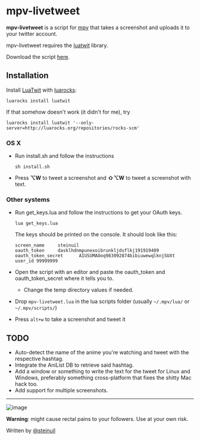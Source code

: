 mpv-livetweet
=============
**mpv-livetweet** is a script for [mpv](http://mpv.io) that takes a screenshot and uploads it to your twitter account.

mpv-livetweet requires the [luatwit](https://github.com/darkstalker/LuaTwit) library.

Download the script [here](https://github.com/steinuil/mpv-livetweet/archive/v0.2.2.zip).

Installation
------------
Install [LuaTwit](https://github.com/darkstalker/LuaTwit) with [luarocks](luarocks.org):

```
luarocks install luatwit
```
If that somehow doesn't work (it didn't for me), try

```
luarocks install luatwit '--only-server=http://luarocks.org/repositories/rocks-scm'
```
  
### OS X
  * Run install.sh and follow the instructions

	```
	sh install.sh
	```
  * Press **⌥W** to tweet a screenshot and **⇧⌥W** to tweet a screenshot with text.

### Other systems
  * Run get_keys.lua and follow the instructions to get your OAuth keys.

	```
	lua get_keys.lua
	```
	The keys should be printed on the console. It should look like this:

	```
	screen_name     steinuil
	oauth_token     dasklhdnmpunexoibrunkljdsflkj191919409
	oauth_token_secret      AIUSUMAOoq983092874bibiuwewqlknjSUXt
	user_id 99999999
	```
  * Open the script with an editor and paste the oauth_token and oauth_token_secret where it tells you to.
    * Change the temp directory values if needed.
  * Drop `mpv-livetweet.lua` in the lua scripts folder (usually `~/.mpv/lua/` or `~/.mpv/scripts/`)
  * Press `alt+w` to take a screenshot and tweet it

TODO
----
  * Auto-detect the name of the anime you're watching and tweet with the respective hashtag.
  * Integrate the AniList DB to retrieve said hashtag.
  * Add a window or something to write the text for the tweet for Linux and Windows, preferably something cross-platform that fixes the shitty Mac hack too.
  * Add support for multiple screenshots.

----
![image](http://www.wiliam.com.au/content/upload/blog/worksonmymachine.jpg)

**Warning**: might cause rectal pains to your followers. Use at your own risk.

Written by [@steinuil](https://twitter.com/steinuil)

